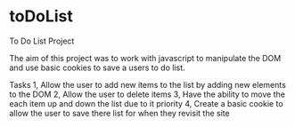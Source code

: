 # toDoList

To Do List Project

The aim of this project was to work with javascript to manipulate the DOM and use basic cookies to save a users to do list.

Tasks
 1, Allow the user to add new items to the list by adding new elements to the DOM
 2, Allow the user to delete items
 3, Have the ability to move the each item up and down the list due to it priority
 4, Create a basic cookie to allow the user to save there list for when they revisit the site
 


